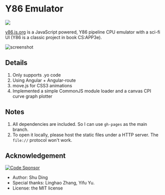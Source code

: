# Y86 Emulator

[![](https://img.shields.io/website-up-down-green-red/http/y86.js.org.svg?label=y86.js.org)](http://y86.js.org)

[y86.js.org](http://y86.js.org) is a JavaScript powered, Y86 pipeline CPU emulator with a sci-fi UI (Y86 is a classic project in book CS:APP3e).

![screenshot](screenshot.png)

## Details

1. Only supports .yo code
2. Using Angular + Angular-route
3. move.js for CSS3 animations
4. Implemented a simple CommonJS module loader and a canvas CPI curve graph plotter

## Notes

1. All dependencies are included. So I can use `gh-pages` as the main branch.
2. To open it locally, please host the static files under a HTTP server. The `file://` protocol won't work.

## Acknowledgement

[![Code Sponsor](https://app.codesponsor.io/embed/QdwKVE7fTnAVX5yWKdrLPPCw/quietshu/y86.svg)](https://app.codesponsor.io/link/QdwKVE7fTnAVX5yWKdrLPPCw/quietshu/y86)

- Author: Shu Ding
- Special thanks: Linghao Zhang, Yifu Yu.
- License: the MIT license
